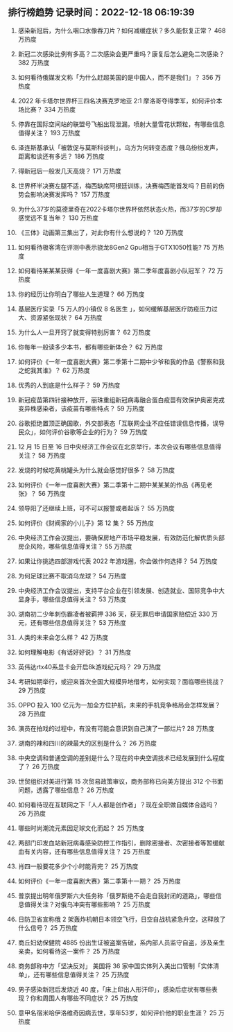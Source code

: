 
## 排行榜趋势 记录时间：2022-12-18 06:19:39
  
  1. 感染新冠后，为什么咽口水像吞刀片？如何减缓症状？多久能恢复正常？ 468 万热度
    
  2. 新冠二次感染比例有多高？二次感染会更严重吗？康复后怎么避免二次感染？ 382 万热度
    
  3. 如何看待俄媒发文称「为什么赶超美国的是中国人，而不是我们」？ 356 万热度
    
  4. 2022 年卡塔尔世界杯三四名决赛克罗地亚 2:1 摩洛哥夺得季军，如何评价本场比赛？ 334 万热度
    
  5. 停靠在国际空间站的联盟号飞船出现泄漏，喷射大量雪花状颗粒，有哪些信息值得关注？ 193 万热度
    
  6. 泽连斯基承认「被敦促与莫斯科谈判」，乌方为何转变态度？俄乌纷纷发声，距离和谈还有多远？ 186 万热度
    
  7. 得新冠后一般发几天高烧？ 171 万热度
    
  8. 世界杯半决赛左腿不适，梅西缺席阿根廷训练，决赛梅西能首发吗？目前的伤势会影响决赛发挥吗？ 157 万热度
    
  9. 为什么37岁的莫德里奇在2022卡塔尔世界杯依然状态火热，而37岁的C罗却感觉远不复当年？ 130 万热度
    
  10. 《三体》动画第三集出了，对此你有什么想说的？ 120 万热度
    
  11. 如何看待极客湾在评测中表示骁龙8Gen2 Gpu相当于GTX1050性能? 75 万热度
    
  12. 如何看待某某某获得《一年一度喜剧大赛》第二季年度喜剧小队冠军？ 72 万热度
    
  13. 你的经历让你明白了哪些人生道理？ 66 万热度
    
  14. 基层医疗实录「5 万人的小镇仅 8 名医生 」，如何缓解基层医疗防疫压力过大、资源紧张现状？ 64 万热度
    
  15. 为什么人一旦开窍了就变得特别厉害？ 62 万热度
    
  16. 你每年一般读多少本书，都有哪些新体会？ 62 万热度
    
  17. 如何评价《一年一度喜剧大赛》第二季第十二期中少爷和我的作品《警察和我之蛇我其谁》？ 62 万热度
    
  18. 优秀的人到底是什么样子？ 59 万热度
    
  19. 新冠疫苗第四针接种放开，丽珠重组新冠病毒融合蛋白疫苗有效保护奥密克戎变异株感染者，该疫苗有哪些特点？ 59 万热度
    
  20. 谷歌拒绝置顶正确国歌，外交部表态「互联网企业不应任错误信息传播，误导民众」，如何评价谷歌等企业的行为？ 59 万热度
    
  21. 12 月 15 日至 16 日中央经济工作会议在北京举行，本次会议有哪些信息值得关注？ 58 万热度
    
  22. 发烧的时候吃黄桃罐头为什么就会感觉好很多？ 58 万热度
    
  23. 如何评价《一年一度喜剧大赛》第二季第十二期中某某某的作品《再见老张》？ 56 万热度
    
  24. 领导阳了还继续上班，可不可以报警或者起诉？ 55 万热度
    
  25. 如何评价《财阀家的小儿子》第 12 集？ 55 万热度
    
  26. 中央经济工作会议提出，要确保房地产市场平稳发展，有效防范化解优质头部房企风险，哪些信息值得关注？ 55 万热度
    
  27. 如果让你挑选四部游戏代表 2022 年游戏圈，你会做作何选择？ 54 万热度
    
  28. 为何足球比赛不取消乌龙球？ 54 万热度
    
  29. 中央经济工作会议提出，支持平台企业在引领发展、创造就业、国际竞争中大显身手，哪些信息值得关注？ 53 万热度
    
  30. 湖南初二少年刺伤霸凌者被羁押 336 天，获无罪后申请国家赔偿近 330 万元，还有哪些信息值得关注？ 53 万热度
    
  31. 人类的未来会怎么样？ 42 万热度
    
  32. 如何理解电影《有话好好说》？ 31 万热度
    
  33. 英伟达rtx40系显卡会开启8k游戏纪元吗？ 29 万热度
    
  34. 考研如期举行，或迎来首次全国大规模异地借考，如何实现？面临哪些挑战？ 29 万热度
    
  35. OPPO 投入 100 亿元为一加全方位护航，未来的手机竞争格局会怎样发展？ 28 万热度
    
  36. 演员在拍戏的过程中，有没有可能会意识到自己演了一部烂片? 28 万热度
    
  37. 湖南的辣和四川的辣最大的区别是什么？ 26 万热度
    
  38. 中央空调和普通空调的差别是什么？现在的中央空调技术已经发展到什么程度了？ 26 万热度
    
  39. 世贸组织对美进行第 15 次贸易政策审议，商务部称已向美方提出 312 个书面问题，透露了哪些信息？ 26 万热度
    
  40. 如何看待现在互联网之下「人人都是创作者」？现在全职做自媒体合适吗？ 26 万热度
    
  41. 哪些时尚潮流元素因足球文化而起？ 25 万热度
    
  42. 两部门印发血站新冠病毒感染防控工作指引，删除密接者、次密接者等暂缓献血有关内容，还有哪些信息值得关注？ 25 万热度
    
  43. 肖四一般要花多少个小时能背完？ 25 万热度
    
  44. 如何评价《一年一度喜剧大赛》第二季第十一期？ 25 万热度
    
  45. 普京提出明年俄罗斯六大任务称「俄罗斯绝不会走自我封闭的道路」，哪些信息值得关注？对俄乌冲突有哪些影响？ 25 万热度
    
  46. 日防卫省宣称俄 2 架轰炸机朝日本领空飞行，日空自战机紧急升空，这释放了什么信号？ 25 万热度
    
  47. 商丘妇幼保健院 4885 份出生证被盗案告破，系内部人员监守自盗，涉及亲生亲卖，如何看待这一案件？ 25 万热度
    
  48. 商务部称中方「坚决反对」 美国将 36 家中国实体列入美出口管制「实体清单」，还有哪些信息值得关注？ 25 万热度
    
  49. 男子感染新冠后发烧近 40 度，「床上印出人形汗印」，感染后症状有哪些表现？你和周围人有哪些不同症状？ 25 万热度
    
  50. 意甲名宿米哈伊洛维奇因病去世，享年53岁，如何评价他的职业生涯？ 25 万热度
    